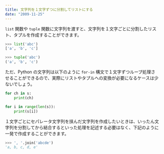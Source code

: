 ```yaml
---
title: 文字列を１文字ずつに分割してリストにする
date: "2009-11-25"
---
```


`list` 関数や `tuple` 関数に文字列を渡すと、文字列を１文字ごとに分割したリスト、タプルを作成することができます。

```python
>>> list('abc')
['a', 'b', 'c']

>>> tuple('abc')
('a', 'b', 'c')
```

ただ、Python の文字列は以下のように `for-in` 構文で１文字ずつループ処理させることができるので、実際にリストやタプルへの変換が必要になるケースは少ないでしょう。

```python
for ch in s:
    print(ch)

for i in range(len(s)):
    print(s[i])
```

１文字ごとにセパレータ文字列を挟んだ文字列を作成したいときは、いったん文字列を分割してから結合するといった処理を記述する必要はなく、下記のように一発で作成することができます。

```python
>>> ', '.join('abcde')
'a, b, c, d, e'
```


